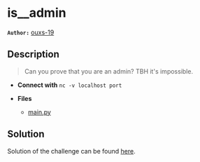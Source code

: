 # is__admin

**`Author:`** [ouxs-19](https://github.com/ouxs-19)

## Description

> Can you prove that you are an admin?
> TBH it's impossible.



- **Connect with** `nc -v localhost port`

- **Files** 
 	- [main.py](challenge/main.py)

## Solution
Solution of the challenge can be found [here](solution/).
